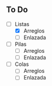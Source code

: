 ## To Do

- [ ] Listas
  - [x] Arreglos
  - [ ] Enlazada
  
- [ ] Pilas
  - [ ] Arreglos
  - [ ] Enlazada
  
- [ ] Colas
  - [ ] Arreglos
  - [ ] Enlazada
